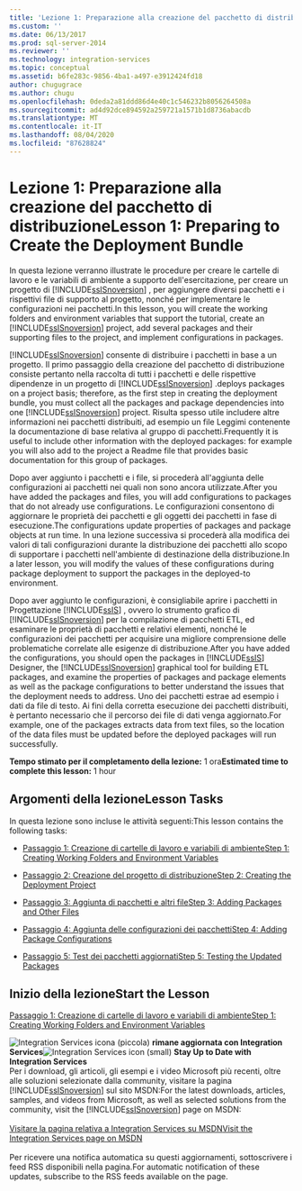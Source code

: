 ```yaml
---
title: 'Lezione 1: Preparazione alla creazione del pacchetto di distribuzione | Microsoft Docs'
ms.custom: ''
ms.date: 06/13/2017
ms.prod: sql-server-2014
ms.reviewer: ''
ms.technology: integration-services
ms.topic: conceptual
ms.assetid: b6fe283c-9856-4ba1-a497-e3912424fd18
author: chugugrace
ms.author: chugu
ms.openlocfilehash: 0deda2a81ddd86d4e40c1c546232b8056264508a
ms.sourcegitcommit: ad4d92dce894592a259721a1571b1d8736abacdb
ms.translationtype: MT
ms.contentlocale: it-IT
ms.lasthandoff: 08/04/2020
ms.locfileid: "87628824"
---
```

# <a name="lesson-1-preparing-to-create-the-deployment-bundle"></a><span data-ttu-id="2d3ec-102">Lezione 1: Preparazione alla creazione del pacchetto di distribuzione</span><span class="sxs-lookup"><span data-stu-id="2d3ec-102">Lesson 1: Preparing to Create the Deployment Bundle</span></span>
  <span data-ttu-id="2d3ec-103">In questa lezione verranno illustrate le procedure per creare le cartelle di lavoro e le variabili di ambiente a supporto dell'esercitazione, per creare un progetto di [!INCLUDE[ssISnoversion](../includes/ssisnoversion-md.md)] , per aggiungere diversi pacchetti e i rispettivi file di supporto al progetto, nonché per implementare le configurazioni nei pacchetti.</span><span class="sxs-lookup"><span data-stu-id="2d3ec-103">In this lesson, you will create the working folders and environment variables that support the tutorial, create an [!INCLUDE[ssISnoversion](../includes/ssisnoversion-md.md)] project, add several packages and their supporting files to the project, and implement configurations in packages.</span></span>  
  
 [!INCLUDE[ssISnoversion](../includes/ssisnoversion-md.md)] <span data-ttu-id="2d3ec-104">consente di distribuire i pacchetti in base a un progetto. Il primo passaggio della creazione del pacchetto di distribuzione consiste pertanto nella raccolta di tutti i pacchetti e delle rispettive dipendenze in un progetto di [!INCLUDE[ssISnoversion](../includes/ssisnoversion-md.md)] .</span><span class="sxs-lookup"><span data-stu-id="2d3ec-104">deploys packages on a project basis; therefore, as the first step in creating the deployment bundle, you must collect all the packages and package dependencies into one [!INCLUDE[ssISnoversion](../includes/ssisnoversion-md.md)] project.</span></span> <span data-ttu-id="2d3ec-105">Risulta spesso utile includere altre informazioni nei pacchetti distribuiti, ad esempio un file Leggimi contenente la documentazione di base relativa al gruppo di pacchetti.</span><span class="sxs-lookup"><span data-stu-id="2d3ec-105">Frequently it is useful to include other information with the deployed packages: for example you will also add to the project a Readme file that provides basic documentation for this group of packages.</span></span>  
  
 <span data-ttu-id="2d3ec-106">Dopo aver aggiunto i pacchetti e i file, si procederà all'aggiunta delle configurazioni ai pacchetti nei quali non sono ancora utilizzate.</span><span class="sxs-lookup"><span data-stu-id="2d3ec-106">After you have added the packages and files, you will add configurations to packages that do not already use configurations.</span></span> <span data-ttu-id="2d3ec-107">Le configurazioni consentono di aggiornare le proprietà dei pacchetti e gli oggetti dei pacchetti in fase di esecuzione.</span><span class="sxs-lookup"><span data-stu-id="2d3ec-107">The configurations update properties of packages and package objects at run time.</span></span> <span data-ttu-id="2d3ec-108">In una lezione successiva si procederà alla modifica dei valori di tali configurazioni durante la distribuzione dei pacchetti allo scopo di supportare i pacchetti nell'ambiente di destinazione della distribuzione.</span><span class="sxs-lookup"><span data-stu-id="2d3ec-108">In a later lesson, you will modify the values of these configurations during package deployment to support the packages in the deployed-to environment.</span></span>  
  
 <span data-ttu-id="2d3ec-109">Dopo aver aggiunto le configurazioni, è consigliabile aprire i pacchetti in Progettazione [!INCLUDE[ssIS](../includes/ssis-md.md)] , ovvero lo strumento grafico di [!INCLUDE[ssISnoversion](../includes/ssisnoversion-md.md)] per la compilazione di pacchetti ETL, ed esaminare le proprietà di pacchetti e relativi elementi, nonché le configurazioni dei pacchetti per acquisire una migliore comprensione delle problematiche correlate alle esigenze di distribuzione.</span><span class="sxs-lookup"><span data-stu-id="2d3ec-109">After you have added the configurations, you should open the packages in [!INCLUDE[ssIS](../includes/ssis-md.md)] Designer, the [!INCLUDE[ssISnoversion](../includes/ssisnoversion-md.md)] graphical tool for building ETL packages, and examine the properties of packages and package elements as well as the package configurations to better understand the issues that the deployment needs to address.</span></span> <span data-ttu-id="2d3ec-110">Uno dei pacchetti estrae ad esempio i dati da file di testo. Ai fini della corretta esecuzione dei pacchetti distribuiti, è pertanto necessario che il percorso dei file di dati venga aggiornato.</span><span class="sxs-lookup"><span data-stu-id="2d3ec-110">For example, one of the packages extracts data from text files, so the location of the data files must be updated before the deployed packages will run successfully.</span></span>  
  
 <span data-ttu-id="2d3ec-111">**Tempo stimato per il completamento della lezione:** 1 ora</span><span class="sxs-lookup"><span data-stu-id="2d3ec-111">**Estimated time to complete this lesson:** 1 hour</span></span>  
  
## <a name="lesson-tasks"></a><span data-ttu-id="2d3ec-112">Argomenti della lezione</span><span class="sxs-lookup"><span data-stu-id="2d3ec-112">Lesson Tasks</span></span>  
 <span data-ttu-id="2d3ec-113">In questa lezione sono incluse le attività seguenti:</span><span class="sxs-lookup"><span data-stu-id="2d3ec-113">This lesson contains the following tasks:</span></span>  
  
-   [<span data-ttu-id="2d3ec-114">Passaggio 1: Creazione di cartelle di lavoro e variabili di ambiente</span><span class="sxs-lookup"><span data-stu-id="2d3ec-114">Step 1: Creating Working Folders and Environment Variables</span></span>](../integration-services/lesson-1-1-creating-working-folders-and-environment-variables.md)  
  
-   [<span data-ttu-id="2d3ec-115">Passaggio 2: Creazione del progetto di distribuzione</span><span class="sxs-lookup"><span data-stu-id="2d3ec-115">Step 2: Creating the Deployment Project</span></span>](../integration-services/lesson-1-2-creating-the-deployment-project.md)  
  
-   [<span data-ttu-id="2d3ec-116">Passaggio 3: Aggiunta di pacchetti e altri file</span><span class="sxs-lookup"><span data-stu-id="2d3ec-116">Step 3: Adding Packages and Other Files</span></span>](../integration-services/lesson-1-3-adding-packages-and-other-files.md)  
  
-   [<span data-ttu-id="2d3ec-117">Passaggio 4: Aggiunta delle configurazioni dei pacchetti</span><span class="sxs-lookup"><span data-stu-id="2d3ec-117">Step 4: Adding Package Configurations</span></span>](../integration-services/lesson-1-4-adding-package-configurations.md)  
  
-   [<span data-ttu-id="2d3ec-118">Passaggio 5: Test dei pacchetti aggiornati</span><span class="sxs-lookup"><span data-stu-id="2d3ec-118">Step 5: Testing the Updated Packages</span></span>](../integration-services/lesson-1-5-testing-the-updated-packages.md)  
  
## <a name="start-the-lesson"></a><span data-ttu-id="2d3ec-119">Inizio della lezione</span><span class="sxs-lookup"><span data-stu-id="2d3ec-119">Start the Lesson</span></span>  
 [<span data-ttu-id="2d3ec-120">Passaggio 1: Creazione di cartelle di lavoro e variabili di ambiente</span><span class="sxs-lookup"><span data-stu-id="2d3ec-120">Step 1: Creating Working Folders and Environment Variables</span></span>](../integration-services/lesson-1-1-creating-working-folders-and-environment-variables.md)  
  
<span data-ttu-id="2d3ec-121">![Integration Services icona (piccola)](media/dts-16.gif "Icona di Integration Services (piccola)")  **rimane aggiornata con Integration Services**</span><span class="sxs-lookup"><span data-stu-id="2d3ec-121">![Integration Services icon (small)](media/dts-16.gif "Integration Services icon (small)")  **Stay Up to Date with Integration Services**</span></span><br /> <span data-ttu-id="2d3ec-122">Per i download, gli articoli, gli esempi e i video Microsoft più recenti, oltre alle soluzioni selezionate dalla community, visitare la pagina [!INCLUDE[ssISnoversion](../includes/ssisnoversion-md.md)] sul sito MSDN:</span><span class="sxs-lookup"><span data-stu-id="2d3ec-122">For the latest downloads, articles, samples, and videos from Microsoft, as well as selected solutions from the community, visit the [!INCLUDE[ssISnoversion](../includes/ssisnoversion-md.md)] page on MSDN:</span></span><br /><br /> [<span data-ttu-id="2d3ec-123">Visitare la pagina relativa a Integration Services su MSDN</span><span class="sxs-lookup"><span data-stu-id="2d3ec-123">Visit the Integration Services page on MSDN</span></span>](https://go.microsoft.com/fwlink/?LinkId=136655)<br /><br /> <span data-ttu-id="2d3ec-124">Per ricevere una notifica automatica su questi aggiornamenti, sottoscrivere i feed RSS disponibili nella pagina.</span><span class="sxs-lookup"><span data-stu-id="2d3ec-124">For automatic notification of these updates, subscribe to the RSS feeds available on the page.</span></span>  
  
  
